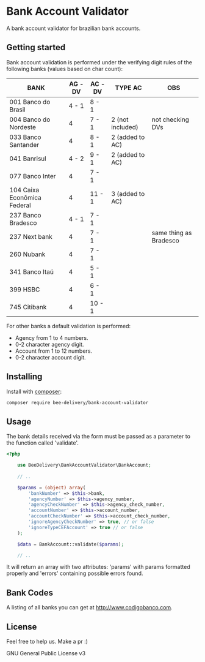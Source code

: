 # Bank Account Validator

A bank account validator for brazilian bank accounts.

## Getting started

Bank account validation is performed under the verifying digit rules of the following banks (values based on char count):

| BANK | AG - DV | AC - DV | TYPE AC | OBS |
| --- | --- | --- | --- | --- |
| 001 Banco do Brasil | 4  -  1 | 8  -  1 |	| |  
| 004 Banco do Nordeste	| 4 | 7  -  1 | 2 (not included) | not checking DVs	|
| 033 Banco Santander | 4 | 8  -  1 | 2 (added to AC) | |	
| 041 Banrisul | 4  -  2 | 9  -  1 | 2 (added to AC) | |		
| 077 Banco Inter | 4 | 7  -  1 | | |
| 104 Caixa Econômica Federal | 4 | 11 -  1 | 3 (added to AC) | |
| 237 Banco Bradesco | 4  -  1 | 7  -  1 | | |
| 237 Next bank	| 4 | 7  -  1 |  | same thing as Bradesco |
| 260 Nubank | 4 | 7  -  1 | | |
| 341 Banco Itaú | 4 | 5  -  1 | | |
| 399 HSBC | 4 | 6  -  1 |  | |         
| 745 Citibank | 4 | 10 -  1 |  | |   

For other banks a default validation is performed:

* Agency from 1 to 4 numbers.
* 0-2 character agency digit.
* Account from 1 to 12 numbers.
* 0-2 character account digit.

## Installing

Install with [composer](https://getcomposer.org/):

```bash
composer require bee-delivery/bank-account-validator
```

## Usage

The bank details received via the form must be passed as a parameter to the function called 'validate'.

```php
<?php

    use BeeDelivery\BankAccountValidator\BankAccount;
    
    // ..

    $params = (object) array(
        'bankNumber' => $this->bank,
        'agencyNumber' => $this->agency_number,
        'agencyCheckNumber' => $this->agency_check_number,
        'accountNumber' => $this->account_number,
        'accountCheckNumber' => $this->account_check_number,
        'ignoreAgencyCheckNumber' => true, // or false
        'ignoreTypeCEFAccount' => true // or false
    );

    $data = BankAccount::validate($params);

    // ..
```

It will return an array with two attributes: 'params' with params formatted properly and 'errors' containing possible errors found.

## Bank Codes

A listing of all banks you can get at http://www.codigobanco.com.

## License

Feel free to help us. Make a pr :)

GNU General Public License v3
